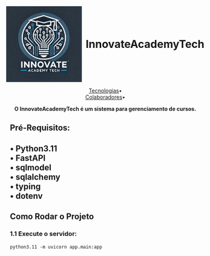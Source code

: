 <div align="center" style="display: flex; justify-content: center; align-items: center">
  <img src="logo.png" alt="Logo" style="width: 200px; height: 200px; margin-right: 10px;">
  <h1 style="font-weight: bold; margin: 0;">InnovateAcademyTech</h1>
</div>

<p align="center">
 <a href="#technologies">Tecnologias</a>•<br>
 <a href="#colab">Colaboradores</a>•<br>
</p>

<p align="center">
    <b>
  O InnovateAcademyTech é um sistema para gerenciamento de cursos.
    </b>
</p>


<h2> Pré-Requisitos:<h2>
• Python3.11<br>
• FastAPI<br>
• sqlmodel<br>
• sqlalchemy<br>
• typing<br>
• dotenv


<h2>Como Rodar o Projeto</h2>

### 1.1 Execute o servidor:
```
python3.11 -m uvicorn app.main:app
```